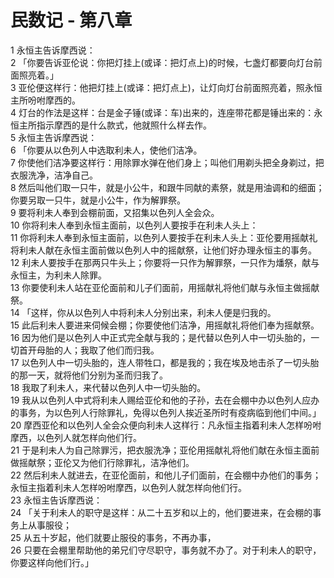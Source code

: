 # 民数记 - 第八章
  
 1 永恒主告诉摩西说：  
 2 「你要告诉亚伦说：你把灯挂上(或译：把灯点上)的时候，七盏灯都要向灯台前面照亮着。」  
 3 亚伦便这样行：他把灯挂上(或译：把灯点上)，让灯向灯台前面照亮着，照永恒主所吩咐摩西的。  
 4 灯台的作法是这样：台是金子锤(或译：车)出来的，连座带花都是锤出来的：永恒主所指示摩西的是什么款式，他就照什么样去作。  
 5 永恒主告诉摩西说：  
 6 「你要从以色列人中选取利未人，使他们洁净。  
 7 你使他们洁净要这样行：用除罪水弹在他们身上；叫他们用剃头把全身剃过，把衣服洗净，洁净自己。  
 8 然后叫他们取一只牛，就是小公牛，和跟牛同献的素祭，就是用油调和的细面；你要另取一只牛，就是小公牛，作为解罪祭。  
 9 要将利未人奉到会棚前面，又招集以色列人全会众。  
 10 你将利未人奉到永恒主面前，以色列人要按手在利未人头上：  
 11 你将利未人奉到永恒主面前，以色列人要按手在利未人头上：亚伦要用摇献礼将利未人献在永恒主面前做以色列人中的摇献祭，让他们好办理永恒主的事务。  
 12 利未人要按手在那两只牛头上；你要将一只作为解罪祭，一只作为燔祭，献与永恒主，为利未人除罪。  
 13 你要使利未人站在亚伦面前和儿子们面前，用摇献礼将他们献与永恒主做摇献祭。  
 14 「这样，你从以色列人中将利未人分别出来，利未人便是归我的。  
 15 此后利未人要进来伺候会棚；你要使他们洁净，用摇献礼将他们奉为摇献祭。  
 16 因为他们是以色列人中正式完全献与我的；是代替以色列人中一切头胎的，一切首开母胎的人；我取了他们而归我。  
 17 以色列人中一切头胎的，连人带牲口，都是我的；我在埃及地击杀了一切头胎的那一天，就将他们分别为圣而归我了。  
 18 我取了利未人，来代替以色列人中一切头胎的。  
 19 我从以色列人中式将利未人赐给亚伦和他的子孙，去在会棚中办以色列人应办的事务，为以色列人行除罪礼，免得以色列人挨近圣所时有疫病临到他们中间。」  
 20 摩西亚伦和以色列人全会众便向利未人这样行：凡永恒主指着利未人怎样吩咐摩西，以色列人就怎样向他们行。  
 21 于是利未人为自己除罪污，把衣服洗净；亚伦用摇献礼将他们献在永恒主面前做摇献祭；亚伦又为他们行除罪礼，洁净他们。  
 22 然后利未人就进去，在亚伦面前，和他儿子们面前，在会棚中办他们的事务；永恒主指着利未人怎样吩咐摩西，以色列人就怎样向他们行。  
 23 永恒主告诉摩西说：  
 24 「关于利未人的职守是这样：从二十五岁和以上的，他们要进来，在会棚的事务上从事服役；  
 25 从五十岁起，他们就要止服役的事务，不再办事，  
 26 只要在会棚里帮助他的弟兄们守尽职守，事务就不办了。对于利未人的职守，你要这样向他们行。」